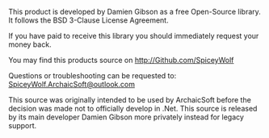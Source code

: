 This product is developed by Damien Gibson as a free Open-Source library. It follows the BSD 3-Clause License Agreement.

If you have paid to receive this library you should immediately request your money back.

You may find this products source on http://Github.com/SpiceyWolf

Questions or troubleshooting can be requested to:
SpiceyWolf.ArchaicSoft@outlook.com

This source was originally intended to be used by ArchaicSoft before the decision was made not to officially develop
in .Net. This source is released by its main developer Damien Gibson more privately instead for legacy support.